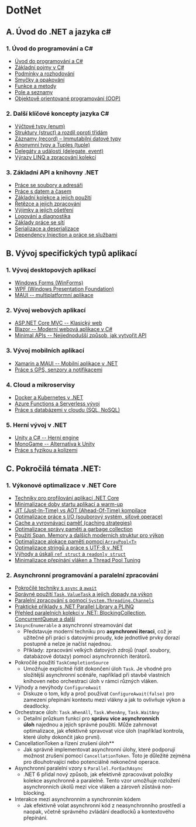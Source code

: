 # DotNet

## A. Úvod do .NET a jazyka c#

### **1\. Úvod do programování a C#**

-   [Úvod do programování a C#](A1/Intro.md)
-   [Základní pojmy v C#](A1/Concepts.md)
-   [Podmínky a rozhodování](A1/Branching.md)
-   [Smyčky a opakování](A1/Loops.md)
-   [Funkce a metody](A1/Methods.md)
-   [Pole a seznamy](A1/Lists.md)
-   [Objektově orientované programování (OOP)](A1/OOP.md)

### **2\. Další klíčové koncepty jazyka C#**

-   [Výčtové typy (enum)](A2/enum.md)
-   [Struktury (struct) a rozdíl oproti třídám](A2/struct.md)
-   [Záznamy (record) – Immutabilní datové typy](A2/record.md)
-   [Anonymní typy a Tuples (tuple)](A2/anoanym_tuple.md)
-   [Delegáty a události (delegate, event)](A2/delegate_event.md)
-   [Výrazy LINQ a zpracování kolekcí](A2/linq.md)

### **3\. Základní API a knihovny .NET**

-   [Práce se soubory a adresáři](A3/File_IO.md)  
-   [Práce s datem a časem](A3/DateTime.md)  
-   [Základní kolekce a jejich použití](A3/Collections.md)  
-   [Řetězce a jejich zpracování](A3/Strings.md)  
-   [Výjimky a jejich ošetření](A3/Exceptions.md)  
-   [Logování a diagnostika](A3/Logging.md)  
-   [Základy práce se sítí](A3/Networking.md)  
-   [Serializace a deserializace](A3/Serialization.md)  
-   [Dependency Injection a práce se službami](A3/DependencyInjection.md)  

## B. Vývoj specifických typů aplikací

### **1. Vývoj desktopových aplikací**  

-   [Windows Forms (WinForms)](B1/WinForms.md)  
-   [WPF (Windows Presentation Foundation)](B1/WPF.md)  
-   [MAUI -- multiplatformní aplikace](B1/MAUI.md)

### **2. Vývoj webových aplikací**  

-   [ASP.NET Core MVC -- Klasický web](B2/ASP_NET_MVC.md)  
-   [Blazor -- Moderní webová aplikace v C#](B2/Blazor.md)  
-   [Minimal APIs -- Nejjednodušší způsob, jak vytvořit API](B2/MinimalAPI.md)

### **3. Vývoj mobilních aplikací**  

-   [Xamarin a MAUI -- Mobilní aplikace v .NET](B3/Xamarin.md)  
-   [Práce s GPS, senzory a notifikacemi](B3/Mobile_Features.md)

### **4. Cloud a mikroservisy**  

-   [Docker a Kubernetes v .NET](B4/Docker_Kubernetes.md)  
-   [Azure Functions a Serverless vývoj](B4/Azure_Functions.md)  
-   [Práce s databázemi v cloudu (SQL, NoSQL)](B4/Cloud_Databases.md)

### **5. Herní vývoj v .NET**  

-   [Unity a C# -- Herní engine](B5/Unity.md)  
-   [MonoGame -- Alternativa k Unity](B5/MonoGame.md)  
-   [Práce s fyzikou a kolizemi](B5/GamePhysics.md)

## C. Pokročilá témata .NET:

### 1\. **Výkonové optimalizace v .NET Core**

-   [Techniky pro profilování aplikací .NET Core](C1/Profilovani_aplikaci.md)
-   [Minimalizace doby startu aplikací a warm-up](C1/Minimalizace_doby_startu_aplikace.md)
-   [JIT (Just-In-Time) vs AOT (Ahead-Of-Time) kompilace](C1/JIT_AOT.md)
-   [Optimalizace práce s I/O (souborový systém, síťové operace)](C1/Optimalizace_IO.md)
-   [Cache a vyrovnávací paměť (caching strategies)](C1/Cache.md)
-   [Optimalizace správy paměti a garbage collection](C1/Sprava_pameti.md)
-   [Použití Span<T>, Memory<T> a dalších moderních struktur pro výkon](C1/Span_Memory.md)
-   [Optimalizace alokace paměti pomocí `ArrayPool<T>`](C1/ArrayPool.md)
-   [Optimalizace stringů a práce s UTF-8 v .NET](C1/Stringy_utf8.md)
-   [Výhody a úskalí `ref struct` a `readonly struct`](C1/Struct.md)
-   [Minimalizace přepínání vláken a Thread Pool Tuning](C1/Prepinani_vlaken.md)
      
### 2\. **Asynchronní programování a paralelní zpracování**

-   [Pokročilé techniky s `async` a `await`](C2/Async_await.md)
-   [Správné použití `Task`, `ValueTask` a jejich dopady na výkon](C2/Task_ValueTask.md)
-   [Paralelní zpracování s pomocí `System.Threading.Channels`](C2/Paralelni_zpracovani_Channels.md)
-   [Praktické příklady s .NET Parallel Library a PLINQ](C2/TPL_PLINQ.md)
-   [Přehled paralelních kolekcí v .NET: BlockingCollection, ConcurrentQueue a další](C2/Paralelni_kolekce.md)
-   `IAsyncEnumerable` a asynchronní streamování dat
    -   Představuje moderní techniku pro **asynchronní iteraci**, což je užitečné při práci s datovými proudy, kde jednotlivé prvky dorazí postupně a nelze je načíst najednou.
    -   Příklady: zpracování velkých datových zdrojů (např. soubory, databázové dotazy) pomocí asynchronních iterátorů.
-   Pokročilé použití `TaskCompletionSource`
    -   Umožňuje explicitně řídit dokončení úloh `Task`. Je vhodné pro složitější asynchronní scénáře, například při stavbě vlastních knihoven nebo orchestraci úloh v rámci různých vláken.
-   Výhody a nevýhody `ConfigureAwait`
    -   Diskuze o tom, kdy a proč používat `ConfigureAwait(false)` pro zamezení přepínání kontextu mezi vlákny a jak to ovlivňuje výkon a deadlocky.
-   Orchestrace úloh: `Task.WhenAll`, `Task.WhenAny`, `Task.WaitAny`
    -   Detailní průzkum funkcí pro **správu více asynchronních úloh** najednou a jejich správné použití. Může zahrnovat optimalizace, jak efektivně spravovat více úloh (například kontrola, které úlohy dokončit jako první).
-   CancellationToken a řízení zrušení úloh**
    -   Jak správně implementovat asynchronní úlohy, které podporují možnost zrušení pomocí `CancellationToken`. Toto je důležité zejména pro dlouhotrvající nebo potenciálně nekonečné operace.
-   Asynchronní paralelní vzory s `Parallel.ForEachAsync`
    -   .NET 6 přidal nový způsob, jak efektivně zpracovávat položky kolekce asynchronně a paralelně. Tento vzor umožňuje rozložení asynchronních úkolů mezi více vláken a zároveň zůstává non-blocking.
-   Interakce mezi asynchronním a synchronním kódem
    -   Jak efektivně volat asynchronní kód z neasynchronního prostředí a naopak, včetně správného zvládání deadlocků a kontextového přepínání.
